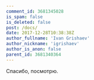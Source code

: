 ```yaml
---
comment_id: 3681345028
is_spam: false
is_deleted: false
post: /docs/
date: 2017-12-28T10:38:38Z
author_fullname: 'Ivan Grishaev'
author_nickname: 'igrishaev'
author_is_anon: false
parent_id: 3681340364
---
```


<p>Спасибо, посмотрю.</p>

